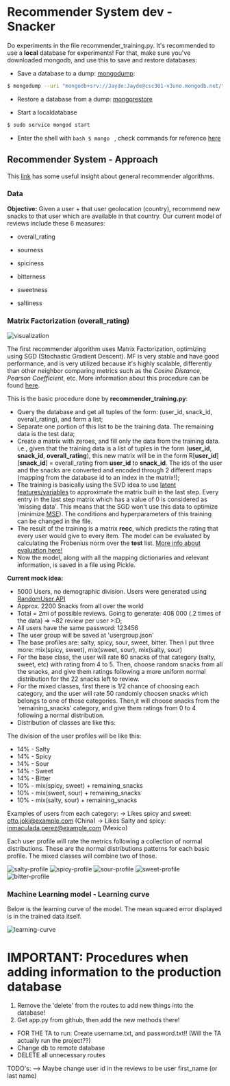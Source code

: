 Recommender System dev - Snacker
========================
Do experiments in the file recommender_training.py.
It's recommended to use a **local** database for experiments! For that, make sure you've downloaded mongodb,
and use this to save and restore databases:
- Save a database to a dump: [mongodump](https://docs.mongodb.com/manual/reference/program/mongodump/#bin.mongodump):
```bash
$ mongodump --uri "mongodb+srv://Jayde:Jayde@csc301-v3uno.mongodb.net/test?retryWrites=true"
```
- Restore a database from a dump: [mongorestore](https://docs.mongodb.com/manual/reference/program/mongorestore/#bin.mongorestore)

* Start a localdatabase

```bash
$ sudo service mongod start
```

* Enter the shell with ```bash $ mongo ``` , check commands for reference [here](https://docs.mongodb.com/manual/reference/mongo-shell/)


## Recommender System - Approach

This [link](https://towardsdatascience.com/various-implementations-of-collaborative-filtering-100385c6dfe0) has some useful insight about
general recommender algorithms.


### Data

**Objective:** Given a user + that user geolocation (country), recommend new snacks to that user which are available in that country.
Our current model of reviews include these 6 measures:

- overall_rating

- sourness

- spiciness

- bitterness

- sweetness

- saltiness

### Matrix Factorization (overall_rating)

![visualization](https://cdn-images-1.medium.com/max/1600/1*Zhm1NMlmVywn0G18w3exog.png)


The first recommender algorithm uses Matrix Factorization, optimizing using SGD (Stochastic Gradient Descent). MF is very stable and have good performance, and is very utilized because it's highly scalable, differently than other neighbor comparing metrics such as the *Cosine Distance*, *Pearson Coefficient*, etc. More information about this procedure can be found [here](http://www.albertauyeung.com/post/python-matrix-factorization/).

This is the basic procedure done by **recommender_training.py**:

* Query the database and get all tuples of the form: (user_id, snack_id, overall_rating), and form a list;
* Separate one portion of this list to be the training data. The remaining data is the test data;
* Create a matrix with zeroes, and fill only the data from the training data. i.e., given that the training data is a list of tuples in the form (**user_id**, **snack_id**, **overall_rating**), this new matrix will be in the form R\[**user_id**\]\[**snack_id**\] = overall_rating from **user_id** to **snack_id**. The ids of the user and the snacks are converted and encoded through 2 different maps (mapping from the database id to an index in the matrix!);
* The training is basically using the SVD idea to use [latent features/variables](https://en.wikipedia.org/wiki/Latent_variable) to approximate the matrix built in the last step. Every entry in the last step matrix which has a value of 0 is considered as 'missing data'. This means that the SGD won't use this data to optimize (minimize [MSE](https://en.wikipedia.org/wiki/Mean_squared_error)). The conditions and hyperparameters of this training can be changed in the file.
* The result of the training is a matrix **recc**, which predicts the rating that every user would give to every item. The model can be evaluated by calculating the Frobenius norm over the **test** list. [More info about evaluation here!](https://stats.stackexchange.com/questions/97411/evaluating-matrix-factorization-algorithms-for-netflix)
* Now the model, along with all the mapping dictionaries and relevant information, is saved in a file using Pickle.

**Current mock idea:**

* 5000 Users, no demographic division. Users were generated using [RandomUser API](https://randomuser.me)
* Approx. 2200 Snacks from all over the world
* Total = 2mi of possible reviews. Going to generate: 408 000 (.2 times of the data) => ~82 review per user >:D;
* All users have the same password: 123456
* The user group will be saved at 'usergroup.json'
* The base profiles are: salty, spicy, sour, sweet, bitter. Then I put three more: mix(spicy, sweet), mix(sweet, sour), mix(salty, sour)
* For the base class, the user will rate 60 snacks of that category (salty, sweet, etc) with rating from 4 to 5. Then, choose random snacks from all the snacks, and give them ratings following a more uniform normal distribution for the 22 snacks left to review.
* For the mixed classes, first there is 1/2 chance of choosing each category, and the user will rate 50 randomly choosen snacks which belongs to one of those categories. Then,it will choose snacks from the 'remaining_snacks' category, and give them ratings from 0 to 4 following a normal distribution.
* Distribution of classes are like this:

The division of the user profiles will be like this:
* 14% - Salty
* 14% - Spicy
* 14% - Sour
* 14% - Sweet
* 14% - Bitter
* 10% - mix(spicy, sweet) + remaining_snacks
* 10% - mix(sweet, sour) + remaining_snacks
* 10% - mix(salty, sour) + remaining_snacks

Examples of users from each category:
-> Likes spicy and sweet: otto.joki@example.com (China)
-> Likes Salty and spicy: inmaculada.perez@example.com (Mexico)


Each user profile will rate the metrics following a collection of normal distributions. These are the normal distributions patterns for each basic profile. The mixed classes will combine two of those.

![salty-profile](../resources/d3/salty_profile.png)
![spicy-profile](../resources/d3/spicy_profile.png)
![sour-profile](../resources/d3/sour_profile.png)
![sweet-profile](../resources/d3/sweet_profile.png)
![bitter-profile](../resources/d3/bitter_profile.png)


### Machine Learning model - Learning curve
Below is the learning curve of the model. The mean squared error displayed is in the trained data itself.

![learning-curve](../resources/d3/learning_curve.png)


IMPORTANT: Procedures when adding information to the production database
===

1. Remove the 'delete' from the routes to add new things into the database!
2. Get app.py from github, then add the new methods there!
* FOR THE TA to run: Create username.txt, and password.txt!! (Will the TA actually run the project??)
* Change db to remote database
* DELETE all unnecessary routes

TODO's:
--> Maybe change user id in the reviews to be user first_name (or last name)